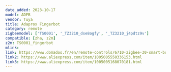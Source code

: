 ```yaml
---
date_added: 2023-10-17
model: ADFB
vendor: Tuya
title: Adaprox Fingerbot
category: remote
zigbeemodel: ['TS0001', '_TZ3210_dse8ogfy', '_TZ3210_j4pdtz9v']
compatible: [zha, z2m]
z2m: TS0001_fingerbot
mlink:  
link: https://www.domadoo.fr/en/remote-controls/6710-zigbee-30-smart-button-work-with-tuya-smart-life-and-zigbee2mqtt-fingerbot-adaprox.html
link2: https://www.aliexpress.com/item/1005005550336153.html
link3: https://www.aliexpress.com/item/1005005168070181.html
---
```

